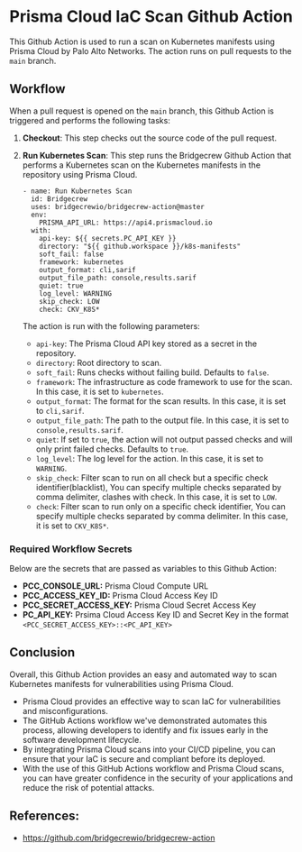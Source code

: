 # Prisma Cloud IaC Scan Github Action

This Github Action is used to run a scan on Kubernetes manifests using Prisma Cloud by Palo Alto Networks. The action runs on pull requests to the `main` branch.

## Workflow

When a pull request is opened on the `main` branch, this Github Action is triggered and performs the following tasks:

1. **Checkout**: This step checks out the source code of the pull request.
2. **Run Kubernetes Scan**: This step runs the Bridgecrew Github Action that performs a Kubernetes scan on the Kubernetes manifests in the repository using Prisma Cloud. 

   ```
   - name: Run Kubernetes Scan
     id: Bridgecrew
     uses: bridgecrewio/bridgecrew-action@master
     env:
       PRISMA_API_URL: https://api4.prismacloud.io
     with:
       api-key: ${{ secrets.PC_API_KEY }}
       directory: "${{ github.workspace }}/k8s-manifests"
       soft_fail: false
       framework: kubernetes
       output_format: cli,sarif
       output_file_path: console,results.sarif
       quiet: true
       log_level: WARNING
       skip_check: LOW
       check: CKV_K8S*
   ```
   The action is run with the following parameters:
      - `api-key`: The Prisma Cloud API key stored as a secret in the repository.
      - `directory`: Root directory to scan.
      - `soft_fail`: Runs checks without failing build. Defaults to `false`.
      - `framework`: The infrastructure as code framework to use for the scan. In this case, it is set to `kubernetes`.
      - `output_format`: The format for the scan results. In this case, it is set to `cli,sarif`.
      - `output_file_path`: The path to the output file. In this case, it is set to `console,results.sarif`.
      - `quiet`: If set to `true`, the action will not output passed checks and will only print failed checks. Defaults to `true`.
      - `log_level`: The log level for the action. In this case, it is set to `WARNING`.
      - `skip_check`: Filter scan to run on all check but a specific check identifier(blacklist), You can specify multiple checks separated by comma delimiter, clashes with check. In this case, it is set to `LOW`.
      - `check`: Filter scan to run only on a specific check identifier, You can specify multiple checks separated by comma delimiter. In this case, it is set to `CKV_K8S*`.

### Required Workflow Secrets
Below are the secrets that are passed as variables to this Github Action:
- **PCC_CONSOLE_URL:** Prisma Cloud Compute URL
- **PCC_ACCESS_KEY_ID:** Prisma Cloud Access Key ID
- **PCC_SECRET_ACCESS_KEY:** Prisma Cloud Secret Access Key
- **PC_API_KEY:** Prsima Cloud Access Key ID and Secret Key in the format `<PCC_SECRET_ACCESS_KEY>::<PC_API_KEY>`

## Conclusion

Overall, this Github Action provides an easy and automated way to scan Kubernetes manifests for vulnerabilities using Prisma Cloud.
- Prisma Cloud provides an effective way to scan IaC for vulnerabilities and misconfigurations. 
- The GitHub Actions workflow we've demonstrated automates this process, allowing developers to identify and fix issues early in the software development lifecycle. 
- By integrating Prisma Cloud scans into your CI/CD pipeline, you can ensure that your IaC is secure and compliant before its deployed. 
- With the use of this GitHub Actions workflow and Prisma Cloud scans, you can have greater confidence in the security of your applications and reduce the risk of potential attacks.


## References:
- https://github.com/bridgecrewio/bridgecrew-action
